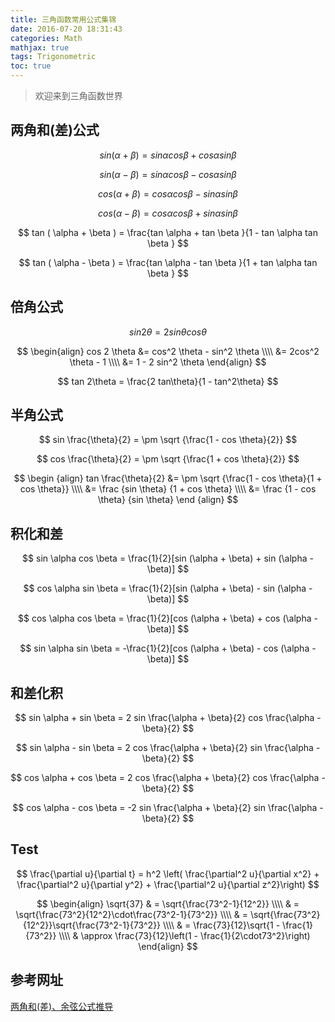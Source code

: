 ```yaml
---
title: 三角函数常用公式集锦
date: 2016-07-20 18:31:43
categories: Math
mathjax: true
tags: Trigonometric
toc: true
---
```


> 欢迎来到三角函数世界
<!-- More -->

## 两角和(差)公式
$$
sin ( \alpha + \beta ) = sin \alpha cos \beta + cos \alpha sin \beta
$$

$$
sin ( \alpha - \beta ) = sin \alpha cos \beta - cos \alpha sin \beta 
$$

$$
cos ( \alpha + \beta ) = cos \alpha cos \beta - sin \alpha sin \beta
$$

$$
cos ( \alpha - \beta ) = cos \alpha cos \beta + sin \alpha sin \beta 
$$

$$
tan ( \alpha + \beta ) = \frac{tan \alpha + tan \beta }{1 - tan \alpha tan \beta }
$$

$$
tan ( \alpha - \beta ) = \frac{tan \alpha - tan \beta }{1 + tan \alpha tan \beta }
$$

## 倍角公式
$$
sin 2 \theta = 2sin \theta cos \theta
$$

$$
\begin{align}
cos 2 \theta &= cos^2 \theta - sin^2 \theta \\\\
&= 2cos^2 \theta - 1 \\\\
&= 1 - 2 sin^2 \theta
\end{align}
$$

$$
tan 2\theta = \frac{2 tan\theta}{1 - tan^2\theta}
$$

## 半角公式
$$
sin \frac{\theta}{2} = \pm \sqrt {\frac{1 - cos \theta}{2}}
$$

$$
cos \frac{\theta}{2} = \pm \sqrt {\frac{1 + cos \theta}{2}}
$$

$$
\begin {align}
tan \frac{\theta}{2} &= \pm \sqrt {\frac{1 - cos \theta}{1 + cos \theta}} \\\\
&= \frac {sin \theta} {1 + cos \theta} \\\\
&= \frac {1 - cos \theta} {sin \theta}
\end {align}
$$

## 积化和差
$$
sin \alpha cos \beta = \frac{1}{2}[sin (\alpha + \beta) + sin (\alpha - \beta)]
$$

$$
cos \alpha sin \beta = \frac{1}{2}[sin (\alpha + \beta) - sin (\alpha - \beta)]
$$

$$
cos \alpha cos \beta = \frac{1}{2}[cos (\alpha + \beta) + cos (\alpha - \beta)]
$$

$$
sin \alpha sin \beta = -\frac{1}{2}[cos (\alpha + \beta) - cos (\alpha - \beta)]
$$

## 和差化积
$$
sin \alpha + sin \beta = 2 sin \frac{\alpha + \beta}{2} cos \frac{\alpha - \beta}{2}
$$

$$
sin \alpha - sin \beta = 2 cos \frac{\alpha + \beta}{2} sin \frac{\alpha - \beta}{2}
$$

$$
cos \alpha + cos \beta = 2 cos \frac{\alpha + \beta}{2} cos \frac{\alpha - \beta}{2}
$$

$$
cos \alpha - cos \beta = -2 sin \frac{\alpha + \beta}{2} sin \frac{\alpha - \beta}{2}
$$

## Test
$$
\frac{\partial u}{\partial t} = h^2 \left( \frac{\partial^2 u}{\partial x^2} + \frac{\partial^2 u}{\partial y^2} + \frac{\partial^2 u}{\partial z^2}\right)
$$

$$
\begin{align}
\sqrt{37} & = \sqrt{\frac{73^2-1}{12^2}} \\\\
 & = \sqrt{\frac{73^2}{12^2}\cdot\frac{73^2-1}{73^2}} \\\\
 & = \sqrt{\frac{73^2}{12^2}}\sqrt{\frac{73^2-1}{73^2}} \\\\
 & = \frac{73}{12}\sqrt{1 - \frac{1}{73^2}} \\\\
 & \approx \frac{73}{12}\left(1 - \frac{1}{2\cdot73^2}\right)
\end{align}
$$

## 参考网址
[两角和(差)、余弦公式推导](http://old.pep.com.cn/gzsxb/jszx/jxyj/201403/t20140321_1189326.htm "两角和与差的余弦公式的五种推导方法之对比")

